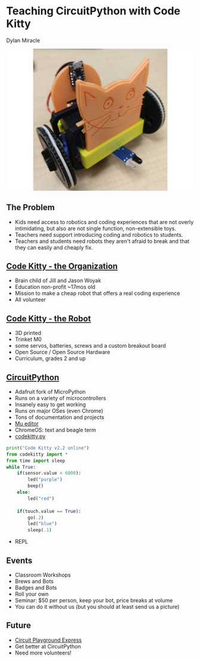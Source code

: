# Teaching CircuitPython with Code Kitty

Dylan Miracle

![Code Kitty](ck22.jpg)

## The Problem

- Kids need access to robotics and coding experiences that are not overly intimidating, but also are not single function, non-extensible toys.
- Teachers need support introducing coding and robotics to students.
- Teachers and students need robots they aren't afraid to break and that they can easily and cheaply fix.

## [Code Kitty - the Organization](codekitty.org)

- Brain child of Jill and Jason Woyak
- Education non-profit ~17mos old
- Mission to make a cheap robot that offers a real coding experience
- All volunteer

## [Code Kitty - the Robot](https://www.thingiverse.com/thing:3059371)

- 3D printed
- Trinket M0
- some servos, batteries, screws and a custom breakout board
- Open Source / Open Source Hardware
- Curriculum, grades 2 and up

## [CircuitPython](https://learn.adafruit.com/welcome-to-circuitpython/overview)

- Adafruit fork of MicroPython
- Runs on a variety of microcontrollers
- Insanely easy to get working
- Runs on major OSes (even Chrome)
- Tons of documentation and projects
- [Mu editor](https://codewith.mu/)
- ChromeOS: text and beagle term
- [codekitty.py](https://github.com/MnCode-CodeKitty/codekitty)

```python
print("Code Kitty v2.2 online")
from codekitty import *
from time import sleep
while True:
    if(sensor.value < 6000):
        led("purple")
        beep()
    else:
        led("red")
    
    if(touch.value == True):
        go(.2)
        led("blue")
        sleep(.1)

```
- REPL

## Events

- Classroom Workshops
- Brews and Bots
- Badges and Bots
- Roll your own
- Seminar: \$50 per person, keep your bot, price breaks at volume
- You can do it without us (but you should at least send us a picture)

## Future

- [Circuit Playground Express](https://www.adafruit.com/product/3333)
- Get better at CircuitPython
- Need more volunteers!